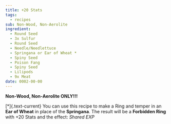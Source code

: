 ```yaml
---
title: +20 Stats
tags:
  - recipes
sub: Non-Wood, Non-Aerolite
ingredient:
  - Round Seed
  - 3x Sulfur
  - Round Seed
  - Needle/Needlettuce
  - Springana or Ear of Wheat *
  - Spiny Seed
  - Poison Fang
  - Spiny Seed
  - Lilipods
  - 9x Meat
date: 0002-00-00
---
```

**Non-Wood, Non-Aerolite ONLY!!!**

[*]{.text-current} You can use this recipe to make a Ring and temper in an **Ear of Wheat** in place of the **Springana**. The result will be a **Forbidden Ring** with +20 Stats and the effect: _Shared EXP_
